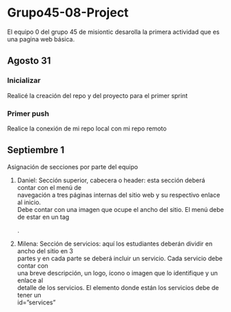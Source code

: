 # Grupo45-08-Project

El equipo 0 del grupo 45 de misiontic desarolla la primera actividad que es una pagina web básica.

## Agosto 31

### Inicializar

Realicé la creación del repo y del proyecto para el primer sprint

### Primer push

Realice la conexión de mi repo local con mi repo remoto

## Septiembre 1

Asignación de secciones por parte del equipo

1. Daniel: Sección superior, cabecera o header: esta sección deberá contar con el menú de                         
navegación a tres páginas internas del sitio web y su respectivo enlace al inicio.                           
Debe contar con una imagen que ocupe el ancho del sitio. 
El menú debe de estar en un tag  <nav></nav>.

2. Milena: Sección de servicios: aquí los estudiantes deberán dividir en ancho del sitio en 3                           
partes y en cada parte se deberá incluir un servicio. Cada servicio debe contar con                             
una breve descripción, un logo, ícono o imagen que lo identifique y un enlace al                             
detalle de los servicios. El elemento donde están los servicios debe de tener un                           
id=”services”
